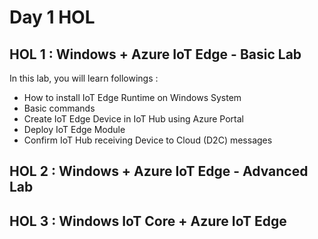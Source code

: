 # Day 1 HOL

## HOL 1 : Windows + Azure IoT Edge - Basic Lab

In this lab, you will learn followings :

- How to install IoT Edge Runtime on Windows System
- Basic commands
- Create IoT Edge Device in IoT Hub using Azure Portal
- Deploy IoT Edge Module
- Confirm IoT Hub receiving Device to Cloud (D2C) messages


## HOL 2 : Windows + Azure IoT Edge - Advanced Lab


## HOL 3 : Windows IoT Core + Azure IoT Edge
